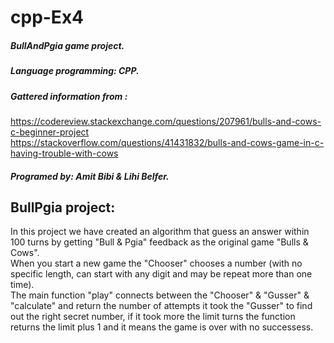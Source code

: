 # cpp-Ex4

##### BullAndPgia game project.
##### Language programming: CPP. 
##### Gattered information from : <br>
https://codereview.stackexchange.com/questions/207961/bulls-and-cows-c-beginner-project
<br>
https://stackoverflow.com/questions/41431832/bulls-and-cows-game-in-c-having-trouble-with-cows
<br>
##### Programed by: Amit Bibi & Lihi Belfer. 
## BullPgia project: <br>
In this project we have created an algorithm that guess an answer within 100 turns by getting "Bull & Pgia" feedback as the original game "Bulls & Cows".<br>
When you start a new game the "Chooser" chooses a number (with no specific length, can start with any digit and may be repeat more than one time).<br>
The main function "play" connects between the "Chooser" & "Gusser" & "calculate" and return the number of attempts it took the "Gusser" to find out the right secret number, if it took more the limit turns the function returns the limit plus 1 and it means the game is over with no successess.
